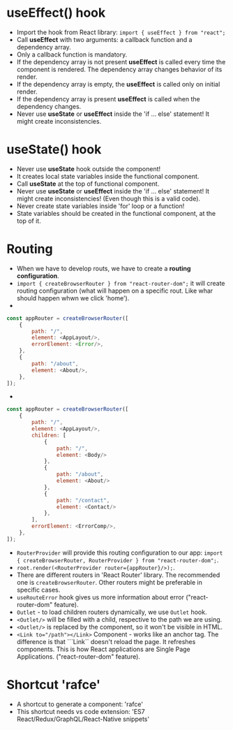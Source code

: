 # useEffect() hook

- Import the hook from React library: ```import { useEffect } from "react";```
- Call <b>useEffect</b> with two arguments: a callback function and a dependency array.
- Only a callback function is mandatory.
- If the dependency array is not present <b>useEffect</b> is called every time the component is rendered. The dependency array changes behavior of its render.
- If the dependency array is empty, the <b>useEffect</b> is called only on initial render.
- If the dependency array is present <b>useEffect</b> is called when the dependency changes.
- Never use <b>useState</b> or <b>useEffect</b> inside the 'if ... else' statement! It might create inconsistencies.




# useState() hook

- Never use <b>useState</b> hook outside the component!
- It creates local state variables inside the functional component.
- Call <b>useState</b> at the top of functional component.
- Never use <b>useState</b> or <b>useEffect</b> inside the 'if ... else' statement! It might create inconsistencies! (Even though this is a valid code).
- Never create state variables inside 'for' loop or a function!
- State variables should be created in the functional component, at the top of it.





# Routing

- When we have to develop routs, we have to create a <b>routing configuration</b>.
- ```import { createBrowserRouter } from "react-router-dom";``` it will create routing configuration (what will happen on a specific rout. Like whar should happen whwn we click 'home').
- 
```js
const appRouter = createBrowserRouter([
    {
        path: "/",
        element: <AppLayout/>,
        errorElement: <Error/>,
    },
    {
        path: "/about",
        element: <About/>,
    },
]);
```
- 
```js
const appRouter = createBrowserRouter([
    {
        path: "/",
        element: <AppLayout/>,
        children: [
            {
                path: "/",
                element: <Body/>
            },
            {
                path: "/about",
                element: <About/>
            },
            {
                path: "/contact",
                element: <Contact/>
            },
        ],
        errorElement: <ErrorComp/>,
    },
]);
```

- ```RouterProvider``` will provide this routing configuration to our app: ```import { createBrowserRouter, RouterProvider } from "react-router-dom";```.
- ```root.render(<RouterProvider router={appRouter}/>);```.
- There are different routers in 'React Router' library. The recommended one is ```createBrowserRouter```. Other routers might be preferable in specific cases.
- ```useRouteError``` hook gives us more information about error ("react-router-dom" feature).
- ```Outlet``` - to load children routers dynamically, we use ```Outlet``` hook.
- ```<Outlet/>``` will be filled with a child, respective to the path we are using.
- ```<Outlet/>``` is replaced by the component, so it won't be visible in HTML.
- ```<Link to="/path"></Link>``` Component - works like an anchor tag. The difference is that ```Link`` doesn't reload the page. It refreshes components. This is how React applications are Single Page Applications. ("react-router-dom" feature).







# Shortcut 'rafce'

- A shortcut to generate a component: 'rafce'
- This shortcut needs vs code extension: 'ES7 React/Redux/GraphQL/React-Native snippets'
